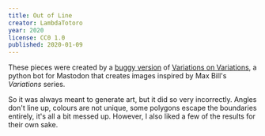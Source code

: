 ```yaml
---
title: Out of Line
creator: LambdaTotoro
year: 2020
license: CC0 1.0
published: 2020-01-09
---
```


These pieces were created by a [buggy version](https://github.com/lambdaTotoro/ArtBots/blob/75df4993b08d8d2f2031d869ae994137b5e68bc2/Week%201%20-%20Variations%20on%20Variations/variations.py) of [Variations on Variations](https://botsin.space/@variations_on_variations), a python bot for Mastodon that creates images inspired by Max Bill's *Variations* series.

So it was always meant to generate art, but it did so very incorrectly. Angles don't line up, colours are not unique, some polygons escape the boundaries entirely, it's all a bit messed up. However, I also liked a few of the results for their own sake.
